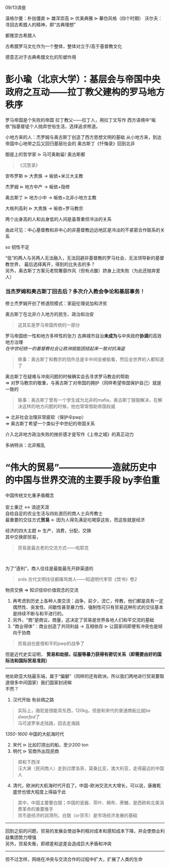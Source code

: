 
09/13讲座

温格尔曼：朴拙僵直 $\rhd$ 雄浑崇高 $\rhd$ 优美典雅 $\rhd$ 摹仿风格（四个时期）
沃尔夫：寻回古希腊人的精神，即“古典理想”

都推崇古希腊人

古希腊罗马文化作为一个整体，整体对立于/高于基督教文化

德意志对于古典希腊文化的形塑作用

# 彭小瑜（北京大学）：基层会与帝国中央政府之互动——拉丁教父建构的罗马地方秩序

罗马帝国是个失败的帝国
拉丁教父——拉丁人，用拉丁文写作
西方语境中“皈依”指基督徒个人抛弃世俗生活，选择追求修道。

小地方来的人：杰罗姆与奥古斯丁创造了西方思想文明的基础
从小地方来，到达帝国中心地带之后又回归基层社会的
奥古斯丁《忏悔录》回到北非


御座上的哲学家 $\rhd$ 马可奥勒留/ 奥古斯都 
> 《沉思录》

安布罗斯 $\rhd$ 大贵族 $\rightarrow$ 皈依+米兰大主教

杰罗姆 $\rhd$  地方中产 $\rightarrow$ 皈依+隐修

奥古斯丁 $\rhd$ 地方小中 $\rightarrow$ 皈依+北非小地方主教

大格列高利 $\rhd$ 大贵族 $\rightarrow$ 皈依+罗马教宗

两个出身高的人和出身低的人间是虽尊重但冷淡的关系

由此可见：中心基督教和非中心的非基督教边远地区是冷淡的不紧密合作联系的关系

so 韧性不足

“低”的两人与另两人无法融入，无法回避非基督教的罗马社会，无法领导新的基督教世界，
最后选择离开，得到的比失去的多？<br>
另外，奥古斯丁方案元老院奢靡作风（但有点酸）跻身上流失败（为此还抛弃爱人）

### 当杰罗姆和奥古斯丁回去后？多次介入教会争论和基层事务！

修士杰罗姆开创了修道院模式：家庭伦理说加和济贫

奥古斯丁在北非介入地方的民生、政治和治安
> 这其实是罗马帝国传统的一部分

罗马帝国统一性和地方多样性的张力
古典城市自治**未成为**与中央政府**协调**的高效地方治理<br> 
*在中世纪统一的基督教社会让欧洲就能团结起来一致对抗海盗*

>轶事：奥古斯丁和教宗的信件总是半中间会被偷看，然后全世界的人都知道了<br>

奥古斯丁在疑难与冲突问题的时候确实会去寻求罗马教会的帮助<br>
$\Rightarrow$ 对罗马教宗的敬重，与奥古斯丁对帝国的拥护（同样希望帝国保护自己）就是一致的
>轶事：奥古斯丁曾有一个学生成为北非的mafia，奥古斯丁狠狠解决，在解决这样的地方问题的时候，他也常常借助帝国权威

$\Rightarrow$ 北非社会治理非常疲软（保护伞pwp）<br>
$\Rightarrow$ 奥古斯丁希望一个类似于中世纪的帝国关系

介入北非地方政治失败的挫折感才是写作《上帝之城》的真正动力


<p>多纳特派：北非叛乱<p>


# “伟大的贸易”——————造就历史中的中国与世界交流的主要手段 by李伯重

中国传统文化重矛盾概念<br>  
安土重迁 $\leftrightarrow$ 浪迹天涯<br>
自给自足的农业生活与四处游历的商人士兵传教士<br>
最重要的交往方式**贸易** 
$\leftarrow$ 因为人得先满足吃喝穿这些，而这些就是经济<p>


经济的四大主题 $\rhd$ 生产，消费，分配，交换<br>
其中交换即贸易，<br>
>贸易是最古老的交流方式——哈耶克
<br>

为了“逐利”，商人往往是最能最先开辟渠道的<br>

>srds 古代文明往往都痛骂商人——知道明代李贽《焚书》卷2



物资交换 $\Rightarrow$ 知识信仰价值观念的交流


1. 再考虑到历史上各种人类交流：战争，前夕，流亡，传教，他们都是具有一定偶然性、突发性、间歇性甚至暴力性、强制性可只有贸易这种形式的交往基本是持续不断与和平进行的。<br>
2. 另外，“商”是商议，商量，这决定了贸易是世界各地人们和平交流的基础<br>
3. “商业得体”：商业创造了共同利益 $\rightarrow$ 互相依存 $\rhd$ 让国家间即便有冲突也是倾向于协商<br>


>贸易战也是很和平的pwp的战争了

但是近代史实证明， **贸易和劫掠，征服等暴力获得有密切关系（即需要由好的国际法和国际贸易准则）**


***

地处欧亚大陆最东端，属于“偏僻”（同样的还有欧洲，所以我们两地进行贸易要取道很多中间国家）我们国家封闭嘛<br>
不然？<br>

1. 汉代开始 有丝绸之路


>实际上，骆驼是很能背东西，120kg，但是和宋代的普通商船比就*be dwarfed*了<br>
>马可波罗来走陆路，回去走海路<br>

*1350-1600* 中国的大航海时代<br>

2. 宋代 $\rhd$ 比如打捞出的船，至少200 ton<br>
3. 明代 $\rhd$ 官商外出现民商<br>
> 郑和下西洋<br>
> 汪大渊（民间商人）走到过摩洛哥，莫桑比亚，澳大利亚，走得最远的中国人<br>

4. 清代，欧洲的大航海时代开启了。中国-欧洲交流大大增长，可以说，康雍乾盛世也很大程度上得益于此
> 其中，中国主要要白银；中国的瓷器、茶叶、棉布、蔗糖，是西欧和北美消费革命的重要推手<br>
> 货币是经济的润滑剂，白银（or货币）是市场经济发展的基础


***

<p>
 回到之前的问题，贸易的发展会使战争的相对成本和感知成本下降，并会使商业利益集团势力增强<br>
 另外，贸易失衡，即顺差和逆差会造成巨大矛盾和冲突
<p>


***

但不过怎样，网络在冲突与交流合作的过程中扩大，扩展了人类的生命